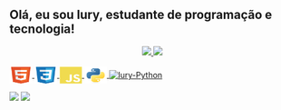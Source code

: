 ## Olá, eu sou Iury, estudante de programação e tecnologia!
<div align="center">
  <a href="https://github.com/rafaballerini](https://github.com/IuryAlmeiida">
  <img height="180em" src="https://github-readme-stats.vercel.app/api?username=IuryAlmeiida&show_icons=true&theme=dark&include_all_commits=true&count_private=true"/>
  <img height="180em" src="https://github-readme-stats.vercel.app/api/top-langs/?username=IuryAlmeiida&layout=compact&langs_count=16&theme=dark"/>
</div>
  <div style="display: inline_block"><br>
  <img align="center" alt="Iury-HTML" height="30" width="40" src="https://raw.githubusercontent.com/devicons/devicon/master/icons/html5/html5-original.svg">
  <img align="center" alt="Iury-CSS" height="30" width="40" src="https://raw.githubusercontent.com/devicons/devicon/master/icons/css3/css3-original.svg">
  <img align="center" alt="Iury-Js" height="30" width="40" src="https://raw.githubusercontent.com/devicons/devicon/master/icons/javascript/javascript-plain.svg">
  <img align="center" alt="Iury-Python" height="30" width="40" src="https://raw.githubusercontent.com/devicons/devicon/master/icons/python/python-original.svg">
  <img align="center" alt="Iury-Python" height="30" width="40" src="https://cdn.jsdelivr.net/gh/devicons/devicon/icons/java/java-original.svg" />
</div>

<div>
  
 <a href="https://wa.me/5565993610246" target="_blank"><img src="coloque o link aqui" target="_blank"></a> 
 <a href="https:https://www.linkedin.com/in/iury-almeida-a25578254" target="_blank"><img src="https://img.shields.io/badge/-LinkedIn-%230077B5?style=for-the-        badge&logo=linkedin&logoColor=white" target="_blank"></a>   
  
</div>         
